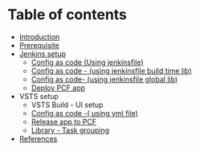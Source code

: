 # Table of contents

* [Introduction](README.md)
* [Prerequisite](setup.md)
* [Jenkins setup](jenkins-setup/README.md)
  * [Config as code \(Using jenkinsfile\)](jenkins-setup/build-job-jenkins.md)
  * [Config as code - \(using jenkinsfile build time lib\)](jenkins-setup/untitled-2-1.md)
  * [Config as code- \(using jenkinsfile global lib\)](jenkins-setup/build-job-jenkins-using-lib.md)
  * [Deploy PCF app](jenkins-setup/untitled-2.md)
* VSTS setup
  * VSTS Build - UI setup
  * [Config as code -\( using yml file\)](untitled-1/untitled-2-1.md)
  * [Release app to PCF](untitled-1/release-app-to-pcf.md)
  * [Library - Task grouping](untitled-1/vsts.md)
* [References](untitled.md)

